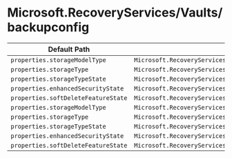 # Microsoft.RecoveryServices/Vaults/backupconfig

| Default Path | Alias |
|---|---|
| `properties.storageModelType` | `Microsoft.RecoveryServices/Vaults/backupconfig/vaultconfig.storageModelType` |
| `properties.storageType` | `Microsoft.RecoveryServices/Vaults/backupconfig/vaultconfig.storageType` |
| `properties.storageTypeState` | `Microsoft.RecoveryServices/Vaults/backupconfig/vaultconfig.storageTypeState` |
| `properties.enhancedSecurityState` | `Microsoft.RecoveryServices/Vaults/backupconfig/vaultconfig.enhancedSecurityState` |
| `properties.softDeleteFeatureState` | `Microsoft.RecoveryServices/Vaults/backupconfig/vaultconfig.softDeleteFeatureState` |
| `properties.storageModelType` | `Microsoft.RecoveryServices/vaults/backupconfig/storageModelType` |
| `properties.storageType` | `Microsoft.RecoveryServices/vaults/backupconfig/storageType` |
| `properties.storageTypeState` | `Microsoft.RecoveryServices/vaults/backupconfig/storageTypeState` |
| `properties.enhancedSecurityState` | `Microsoft.RecoveryServices/vaults/backupconfig/enhancedSecurityState` |
| `properties.softDeleteFeatureState` | `Microsoft.RecoveryServices/vaults/backupconfig/softDeleteFeatureState` |

